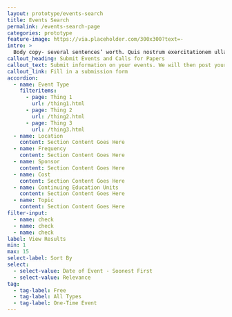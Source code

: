 ```yaml
---
layout: prototype/events-search
title: Events Search
permalink: /events-search-page
categories: prototype
feature-image: https://via.placeholder.com/300x300?text=-
intro: >
  Body copy- several sentences’ worth. Quis nostrum exercitationem ullam corporis suscipit laboriosam, nisi ut et via procedat oratio quaerimus igitur, inquit, modo dixi, constituto, ut earum motus et iusto odio.
callout_heading: Submit Events and Calls for Papers
callout_text: Submit information on your events. We will then post your submission to this website.
callout_link: Fill in a submission form
accordion:
  - name: Event Type
    filteritems:
      - page: Thing 1
        url: /thing1.html
      - page: Thing 2
        url: /thing2.html
      - page: Thing 3
        url: /thing3.html
  - name: Location
    content: Section Content Goes Here
  - name: Frequency
    content: Section Content Goes Here
  - name: Sponsor
    content: Section Content Goes Here
  - name: Cost
    content: Section Content Goes Here
  - name: Continuing Education Units
    content: Section Content Goes Here
  - name: Topic
    content: Section Content Goes Here
filter-input:
  - name: check
  - name: check
  - name: check
label: View Results
min: 1
max: 15
select-label: Sort By
select:
  - select-value: Date of Event - Soonest First
  - select-value: Relevance
tag:
  - tag-label: Free
  - tag-label: All Types
  - tag-label: One-Time Event
---
```

